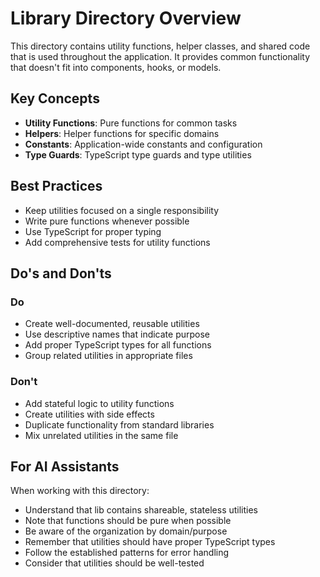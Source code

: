 # Library Directory Overview

This directory contains utility functions, helper classes, and shared code that is used throughout the application. It provides common functionality that doesn't fit into components, hooks, or models.

## Key Concepts

- **Utility Functions**: Pure functions for common tasks
- **Helpers**: Helper functions for specific domains
- **Constants**: Application-wide constants and configuration
- **Type Guards**: TypeScript type guards and type utilities

## Best Practices

- Keep utilities focused on a single responsibility
- Write pure functions whenever possible
- Use TypeScript for proper typing
- Add comprehensive tests for utility functions

## Do's and Don'ts

### Do

- Create well-documented, reusable utilities
- Use descriptive names that indicate purpose
- Add proper TypeScript types for all functions
- Group related utilities in appropriate files

### Don't

- Add stateful logic to utility functions
- Create utilities with side effects
- Duplicate functionality from standard libraries
- Mix unrelated utilities in the same file

## For AI Assistants

When working with this directory:

- Understand that lib contains shareable, stateless utilities
- Note that functions should be pure when possible
- Be aware of the organization by domain/purpose
- Remember that utilities should have proper TypeScript types
- Follow the established patterns for error handling
- Consider that utilities should be well-tested
